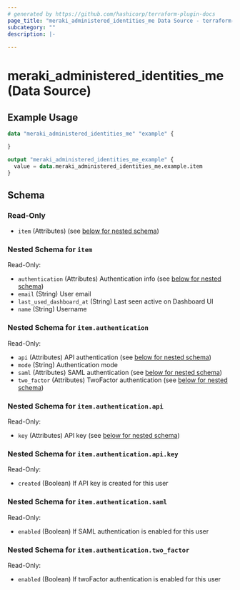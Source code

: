 ```yaml
---
# generated by https://github.com/hashicorp/terraform-plugin-docs
page_title: "meraki_administered_identities_me Data Source - terraform-provider-meraki"
subcategory: ""
description: |-
  
---
```


# meraki_administered_identities_me (Data Source)



## Example Usage

```terraform
data "meraki_administered_identities_me" "example" {

}

output "meraki_administered_identities_me_example" {
  value = data.meraki_administered_identities_me.example.item
}
```

<!-- schema generated by tfplugindocs -->
## Schema

### Read-Only

- `item` (Attributes) (see [below for nested schema](#nestedatt--item))

<a id="nestedatt--item"></a>
### Nested Schema for `item`

Read-Only:

- `authentication` (Attributes) Authentication info (see [below for nested schema](#nestedatt--item--authentication))
- `email` (String) User email
- `last_used_dashboard_at` (String) Last seen active on Dashboard UI
- `name` (String) Username

<a id="nestedatt--item--authentication"></a>
### Nested Schema for `item.authentication`

Read-Only:

- `api` (Attributes) API authentication (see [below for nested schema](#nestedatt--item--authentication--api))
- `mode` (String) Authentication mode
- `saml` (Attributes) SAML authentication (see [below for nested schema](#nestedatt--item--authentication--saml))
- `two_factor` (Attributes) TwoFactor authentication (see [below for nested schema](#nestedatt--item--authentication--two_factor))

<a id="nestedatt--item--authentication--api"></a>
### Nested Schema for `item.authentication.api`

Read-Only:

- `key` (Attributes) API key (see [below for nested schema](#nestedatt--item--authentication--api--key))

<a id="nestedatt--item--authentication--api--key"></a>
### Nested Schema for `item.authentication.api.key`

Read-Only:

- `created` (Boolean) If API key is created for this user



<a id="nestedatt--item--authentication--saml"></a>
### Nested Schema for `item.authentication.saml`

Read-Only:

- `enabled` (Boolean) If SAML authentication is enabled for this user


<a id="nestedatt--item--authentication--two_factor"></a>
### Nested Schema for `item.authentication.two_factor`

Read-Only:

- `enabled` (Boolean) If twoFactor authentication is enabled for this user
